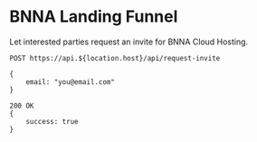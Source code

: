 # BNNA Landing Funnel

Let interested parties request an invite for BNNA Cloud Hosting.

```text
POST https://api.${location.host}/api/request-invite

{
    email: "you@email.com"
}
```

```text
200 OK
{
    success: true
}
```
